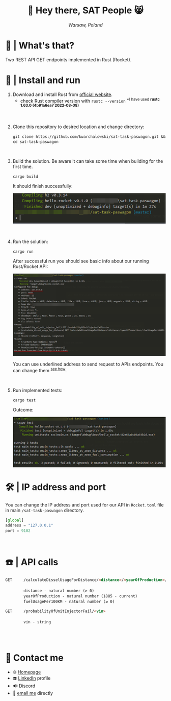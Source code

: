 <h1 align="center">👋 Hey there, SAT People 😸</h1>
<h6 align="center">Warsaw, Poland</h6>


# 💭 | What's that? 
Two REST API GET endpoints implemented in Rust (Rocket).

# 🏃 | Install and run 

1. Download and install Rust from [official website](https://www.rust-lang.org/tools/install).
    * check Rust compiler version with `rustc --version` <sup>\*I have used **rustc 1.63.0 (4b91a6ea7 2022-08-08)**</sup>

<br>

2. Clone this repository to desired location and change directory:

    ```
    git clone https://github.com/kwarchalowski/sat-task-paswagon.git && cd sat-task-paswagon
    ```

<br>

3. Build the solution. Be aware it can take some time when building for the first time.

    ```
    cargo build
    ```

    It should finish successfully:
    
    ![cargo build finished successfully](.img/cargo_build_finished.png)

<br>

4. Run the solution:

    ```
    cargo run
    ```

    After successful run you should see basic info about our running Rust/Rocket API:

    ![cargo run](.img/cargo_run.png)

    You can use underlined address to send request to APIs endpoints. You can change them <sup>[see how](#ip_port_config)</sup>.

<br>

5. Run implemented tests: 

    ```
    cargo test
    ```

    Outcome:

    ![cargo test](.img/cargo_test.png)


# <a name="ip_port_config"></a> 🛠️ | IP address and port
You can change the IP address and port used for our API in `Rocket.toml` file in main `/sat-task-paswagon` directory.

```JavaScript
[global]
address = "127.0.0.1"
port = 9102
```

<br>

# ☎️ | API calls
```html
GET     /calculateDisselUsageForDistance/<distance>/<yearOfProduction>/<fuelUsagePer100KM>

        distance - natural number (≥ 0)
        yearOfProduction - natural number (1885 - current)
        fuelUsagePer100KM - natural number (≥ 0)
```

```html
GET     /probabilityOfUnitInjectorFail/<vin>
        
        vin - string
```

<br>
<br>

# 💬 Contact me
- :globe_with_meridians: [Homepage](https://warchalowski.pl)
- :telephone: [LinkedIn](https://www.linkedin.com/in/karol-warcha%C5%82owski/) profile
- :loud_sound: [Discord](https://discord.com/users/221202392685871114)
- :e-mail: [email me](mailto:karol@warchalowski.pl) directly
